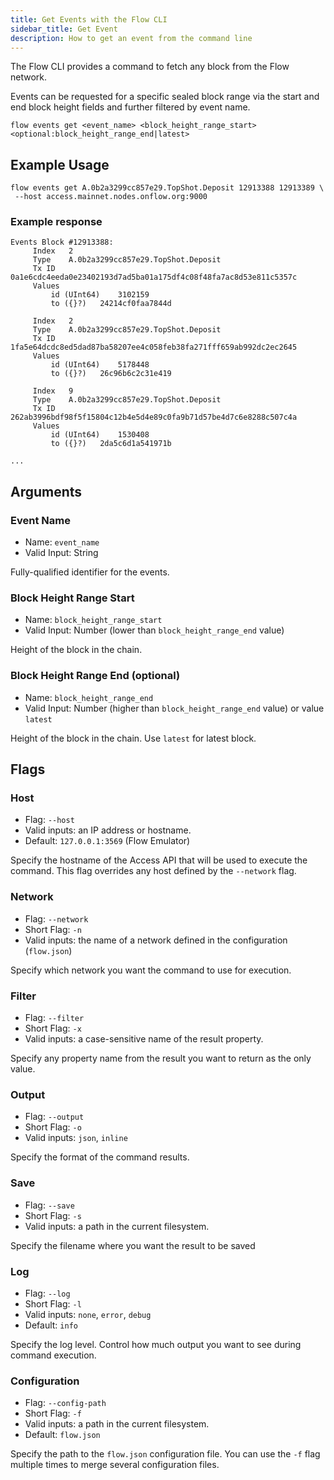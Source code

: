 ```yaml
---
title: Get Events with the Flow CLI
sidebar_title: Get Event
description: How to get an event from the command line
---
```


The Flow CLI provides a command to fetch any block from the Flow network.

Events can be requested for a specific sealed block range via the 
start and end block height fields and further filtered by event name.

`flow events get <event_name> <block_height_range_start> <optional:block_height_range_end|latest>`

## Example Usage

```shell
flow events get A.0b2a3299cc857e29.TopShot.Deposit 12913388 12913389 \
 --host access.mainnet.nodes.onflow.org:9000
```

### Example response

```shell
Events Block #12913388:
	 Index	 2
	 Type	 A.0b2a3299cc857e29.TopShot.Deposit
	 Tx ID	 0a1e6cdc4eeda0e23402193d7ad5ba01a175df4c08f48fa7ac8d53e811c5357c
	 Values
		 id (UInt64)	3102159
		 to ({}?)	24214cf0faa7844d

	 Index	 2
	 Type	 A.0b2a3299cc857e29.TopShot.Deposit
	 Tx ID	 1fa5e64dcdc8ed5dad87ba58207ee4c058feb38fa271fff659ab992dc2ec2645
	 Values
		 id (UInt64)	5178448
		 to ({}?)	26c96b6c2c31e419

	 Index	 9
	 Type	 A.0b2a3299cc857e29.TopShot.Deposit
	 Tx ID	 262ab3996bdf98f5f15804c12b4e5d4e89c0fa9b71d57be4d7c6e8288c507c4a
	 Values
		 id (UInt64)	1530408
		 to ({}?)	2da5c6d1a541971b

...
```

## Arguments

### Event Name

- Name: `event_name`
- Valid Input: String

Fully-qualified identifier for the events.

### Block Height Range Start

- Name: `block_height_range_start`
- Valid Input: Number (lower than `block_height_range_end` value)

Height of the block in the chain.

### Block Height Range End (optional)

- Name: `block_height_range_end`
- Valid Input: Number (higher than `block_height_range_end` value) or value `latest`

Height of the block in the chain. Use `latest` for latest block.

## Flags

### Host

- Flag: `--host`
- Valid inputs: an IP address or hostname.
- Default: `127.0.0.1:3569` (Flow Emulator)

Specify the hostname of the Access API that will be
used to execute the command. This flag overrides
any host defined by the `--network` flag.

### Network

- Flag: `--network`
- Short Flag: `-n`
- Valid inputs: the name of a network defined in the configuration (`flow.json`)

Specify which network you want the command to use for execution.

### Filter

- Flag: `--filter`
- Short Flag: `-x`
- Valid inputs: a case-sensitive name of the result property.

Specify any property name from the result you want to return as the only value.

### Output

- Flag: `--output`
- Short Flag: `-o`
- Valid inputs: `json`, `inline`

Specify the format of the command results.

### Save

- Flag: `--save`
- Short Flag: `-s`
- Valid inputs: a path in the current filesystem.

Specify the filename where you want the result to be saved

### Log

- Flag: `--log`
- Short Flag: `-l`
- Valid inputs: `none`, `error`, `debug`
- Default: `info`

Specify the log level. Control how much output you want to see during command execution.

### Configuration

- Flag: `--config-path`
- Short Flag: `-f`
- Valid inputs: a path in the current filesystem.
- Default: `flow.json`

Specify the path to the `flow.json` configuration file.
You can use the `-f` flag multiple times to merge
several configuration files.
